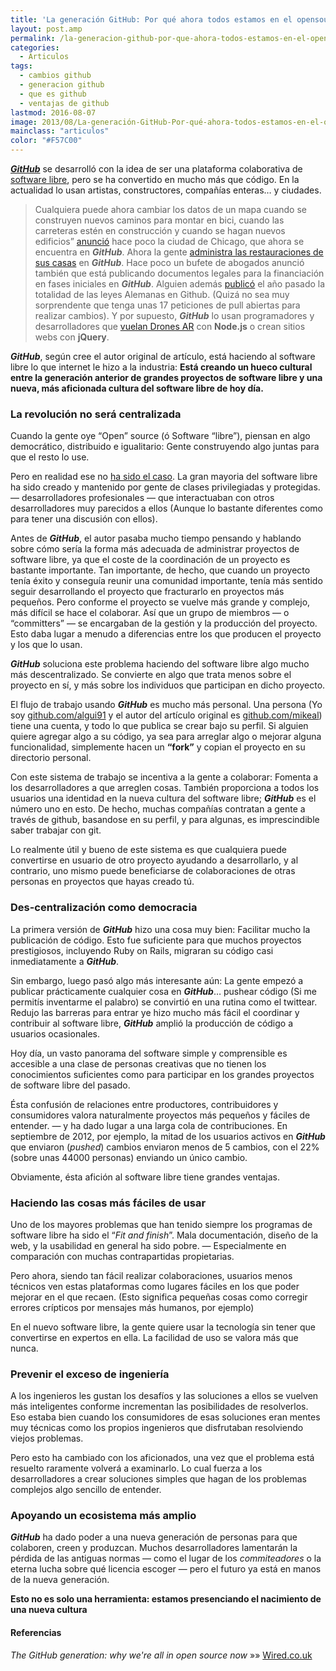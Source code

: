 ```yaml
---
title: 'La generación GitHub: Por qué ahora todos estamos en el opensource'
layout: post.amp
permalink: /la-generacion-github-por-que-ahora-todos-estamos-en-el-opensource/
categories:
  - Articulos
tags:
  - cambios github
  - generacion github
  - que es github
  - ventajas de github
lastmod: 2016-08-07
image: 2013/08/La-generación-GitHub-Por-qué-ahora-todos-estamos-en-el-opensource.jpg
mainclass: "articulos"
color: "#F57C00"
---
```


<figure>
    <amp-img on="tap:lightbox1" role="button" tabindex="0" layout="responsive" src="/assets/img/2013/08/La-generación-GitHub-Por-qué-ahora-todos-estamos-en-el-opensource.jpg" alt="La generación GitHub: Por qué ahora todos estamos en el opensource" title="La generación GitHub: Por qué ahora todos estamos en el opensource" width="1240px" height="826px"></amp-img>
</figure>


[***GitHub***][1] se desarrolló con la idea de ser una plataforma colaborativa de [software libre][2], pero se ha convertido en mucho más que código. En la actualidad lo usan artistas, constructores, compañías enteras&#8230; y ciudades.

<!--more-->

> Cualquiera puede ahora cambiar los datos de un mapa cuando se construyen nuevos caminos para montar en bici, cuando las carreteras estén en construcción y cuando se hagan nuevos edificios” <a href="http://digital.cityofchicago.org/index.php/chicago-on-github/" title="http://digital.cityofchicago.org/index.php/chicago-on-github/" target="_blank">anunció</a> hace poco la ciudad de Chicago, que ahora se encuentra en ***GitHub***. Ahora la gente <a href="http://www.wired.com/wiredenterprise/2013/01/this-old-house/" title="This Old (Open Source) House: Man Renovates Home on GitHub" target="_blank">administra las restauraciones de sus casas</a> en ***GitHub***. Hace poco un bufete de abogados anunció también que está publicando documentos legales para la financiación en fases iniciales en ***GitHub***. Alguien además <a href="https://github.com/bundestag/gesetze" target="_blank">publicó</a> el año pasado la totalidad de las leyes Alemanas en Github. (Quizá no sea muy sorprendente que tenga unas 17 peticiones de pull abiertas para realizar cambios). Y por supuesto, ***GitHub*** lo usan programadores y desarrolladores que <a href="http://nodecopter.com/" title="AR Drones" target="_blank">vuelan Drones AR</a> con **Node.js** o crean sitios webs con **jQuery**.



***GitHub***, según cree el autor original de artículo, está haciendo al software libre lo que internet le hizo a la industria: **Está creando un hueco cultural entre la generación anterior de grandes proyectos de software libre y una nueva, más aficionada cultura del software libre de hoy día.**

### La revolución no será centralizada

Cuando la gente oye “Open” source (ó Software “libre”), piensan en algo democrático, distribuido e igualitario: Gente construyendo algo juntas para que el resto lo use.

Pero en realidad ese no <a href="http://opensource.org/history" title="Historia del software libre" target="_blank">ha sido el caso</a>. La gran mayoria del software libre ha sido creado y mantenido por gente de clases privilegiadas y protegidas. &#8212; desarrolladores profesionales &#8212; que interactuaban con otros desarrolladores muy parecidos a ellos (Aunque lo bastante diferentes como para tener una discusión con ellos).

Antes de ***GitHub***, el autor pasaba mucho tiempo pensando y hablando sobre cómo sería la forma más adecuada de administrar proyectos de software libre, ya que el coste de la coordinación de un proyecto es bastante importante. Tan importante, de hecho, que cuando un proyecto tenía éxito y conseguía reunir una comunidad importante, tenía más sentido seguir desarrollando el proyecto que fracturarlo en proyectos más pequeños. Pero conforme el proyecto se vuelve más grande y complejo, más difícil se hace el colaborar. Así que un grupo de miembros &#8212; o “committers” &#8212; se encargaban de la gestión y la producción del proyecto. Esto daba lugar a menudo a diferencias entre los que producen el proyecto y los que lo usan.

***GitHub*** soluciona este problema haciendo del software libre algo mucho más descentralizado. Se convierte en algo que trata menos sobre el proyecto en sí, y más sobre los individuos que participan en dicho proyecto.

El flujo de trabajo usando ***GitHub*** es mucho más personal. Una persona (Yo soy <a href="https://github.com/algui91/" title="GitHub de Alejandro Alcalde" target="_blank">github.com/algui91</a> y el autor del artículo original es <a href="https://github.com/mikeal/" title="Github de mikeal" target="_blank">github.com/mikeal</a>) tiene una cuenta, y todo lo que publica se crear bajo su perfil. Si alguien quiere agregar algo a su código, ya sea para arreglar algo o mejorar alguna funcionalidad, simplemente hacen un **“fork”** y copian el proyecto en su directorio personal.

Con este sistema de trabajo se incentiva a la gente a colaborar: Fomenta a los desarrolladores a que arreglen cosas. También proporciona a todos los usuarios una identidad en la nueva cultura del software libre; ***GitHub*** es el número uno en esto. De hecho, muchas compañías contratan a gente a través de github, basandose en su perfil, y para algunas, es imprescindible saber trabajar con git.

Lo realmente útil y bueno de este sistema es que cualquiera puede convertirse en usuario de otro proyecto ayudando a desarrollarlo, y al contrario, uno mismo puede beneficiarse de colaboraciones de otras personas en proyectos que hayas creado tú.

### Des-centralización como democracia

La primera versión de ***GitHub*** hizo una cosa muy bien: Facilitar mucho la publicación de código. Esto fue suficiente para que muchos proyectos prestigiosos, incluyendo Ruby on Rails, migraran su código casi inmediatamente a ***GitHub***.

Sin embargo, luego pasó algo más interesante aún: La gente empezó a publicar prácticamente cualquier cosa en ***GitHub***&#8230; pushear código (Si me permitís inventarme el palabro) se convirtió en una rutina como el twittear. Redujo las barreras para entrar ye hizo mucho más fácil el coordinar y contribuir al software libre, ***GitHub*** amplió la producción de código a usuarios ocasionales.

Hoy día, un vasto panorama del software simple y comprensible es accesible a una clase de personas creativas que no tienen los conocimientos suficientes como para participar en los grandes proyectos de software libre del pasado.

Ésta confusión de relaciones entre productores, contribuidores y consumidores valora naturalmente proyectos más pequeños y fáciles de entender. &#8212; y ha dado lugar a una larga cola de contribuciones. En septiembre de 2012, por ejemplo, la mitad de los usuarios activos en ***GitHub*** que enviaron (*pushed*) cambios enviaron menos de 5 cambios, con el 22% (sobre unas 44000 personas) enviando un único cambio.

Obviamente, ésta afición al software libre tiene grandes ventajas.

### Haciendo las cosas más fáciles de usar

Uno de los mayores problemas que han tenido siempre los programas de software libre ha sido el “*Fit and finish*”. Mala documentación, diseño de la web, y la usabilidad en general ha sido pobre. &#8212; Especialmente en comparación con muchas contrapartidas propietarias.

Pero ahora, siendo tan fácil realizar colaboraciones, usuarios menos técnicos ven estas plataformas como lugares fáciles en los que poder mejorar en el que recaen. (Esto significa pequeñas cosas como corregir errores crípticos por mensajes más humanos, por ejemplo)

En el nuevo software libre, la gente quiere usar la tecnología sin tener que convertirse en expertos en ella. La facilidad de uso se valora más que nunca.

### Prevenir el exceso de ingeniería

A los ingenieros les gustan los desafíos y las soluciones a ellos se vuelven más inteligentes conforme incrementan las posibilidades de resolverlos. Eso estaba bien cuando los consumidores de esas soluciones eran mentes muy técnicas como los propios ingenieros que disfrutaban resolviendo viejos problemas.

Pero esto ha cambiado con los aficionados, una vez que el problema está resuelto raramente volverá a examinarlo. Lo cual fuerza a los desarrolladores a crear soluciones simples que hagan de los problemas complejos algo sencillo de entender.

### Apoyando un ecosistema más amplio

***GitHub*** ha dado poder a una nueva generación de personas para que colaboren, creen y produzcan. Muchos desarrolladores lamentarán la pérdida de las antiguas normas &#8212; como el lugar de los *commiteadores* o la eterna lucha sobre qué licencia escoger &#8212; pero el futuro ya está en manos de la nueva generación.

**Esto no es solo una herramienta: estamos presenciando el nacimiento de una nueva cultura**

#### Referencias

*The GitHub generation: why we're all in open source now* »» <a href="http://www.wired.co.uk/news/archive/2013-03/11/github-democracy" target="_blank">Wired.co.uk</a>

 [1]: https://elbauldelprogramador.com/mini-tutorial-y-chuleta-de-comandos-git/ "Git: Mini Tutorial y chuleta de comandos"
 [2]: https://elbauldelprogramador.com/ "Categoría OpenSource"
